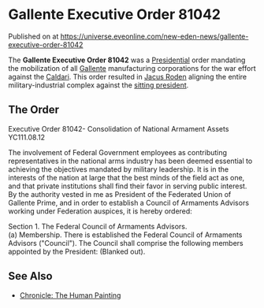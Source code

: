 # Gallente Executive Order 81042
Published on  at https://universe.eveonline.com/new-eden-news/gallente-executive-order-81042

The **Gallente Executive Order 81042** was a [Presidential](UW2GqozmvYnsm1kRPpp1E) order mandating the mobilization of all [Gallente](4bufc5OaK80rlo20Pez6gK) manufacturing corporations for the war effort against the [Caldari](7unGNsrMFwIWXMMbrM2jfy). This order resulted in [Jacus Roden](1ijjvREo0tNCQD1EKlUa5z) aligning the entire military-industrial complex against the [sitting president](37ecuyyUNrWqNAzxwC5Wbt).

The Order
---------


Executive Order 81042- Consolidation of National Armament Assets YC111.08.12

The involvement of Federal Government employees as contributing representatives in the national arms industry has been deemed essential to achieving the objectives mandated by military leadership. It is in the interests of the nation at large that the best minds of the field act as one, and that private institutions shall find their favor in serving public interest. By the authority vested in me as President of the Federated Union of Gallente Prime, and in order to establish a Council of Armaments Advisors working under Federation auspices, it is hereby ordered:

Section 1. The Federal Council of Armaments Advisors. 
<br>
(a) Membership. There is established the Federal Council of Armaments Advisors ("Council"). The Council shall comprise the following members appointed by the President: (Blanked out).


See Also
--------
-   [Chronicle: The Human Painting](bYI4DMTfbbK6BKfAmsU17)
